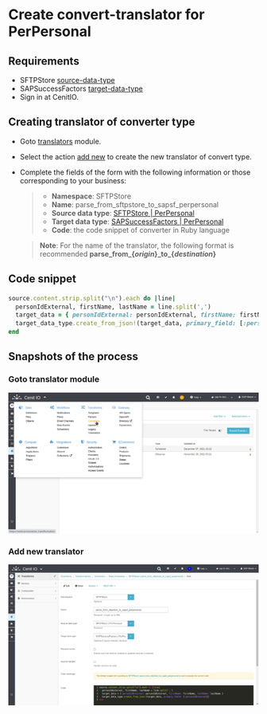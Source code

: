 # Create convert-translator for PerPersonal

## Requirements

* SFTPStore [source-data-type](data-types/SFTPStore-PerPersonal.md)
* SAPSuccessFactors [target-data-type](data-types/SAPSuccessFactors-PerPersonal.md)
* Sign in at CenitIO.[<i class="fa fa-external-link" aria-hidden="true"></i>](https://cenit.io/users/sign_in)

## Creating translator of converter type

* Goto [translators](https://cenit.io/ruby_converter) module.
* Select the action [add new](https://cenit.io/ruby_converter/new) to create the new translator of convert type.
* Complete the fields of the form with the following information or those corresponding to your business:

    >- **Namespace**: SFTPStore
    >- **Name**: parse_from_sftpstore_to_sapsf_perpersonal
    >- **Source data type**: [SFTPStore | PerPersonal](data-types/SFTPStore-PerPersonal.md)
    >- **Target data type**: [SAPSuccessFactors | PerPersonal](data-types/SAPSuccessFactors-PerPersonal.md)
    >- **Code**: the code snippet of converter in Ruby language

    > **Note**: For the name of the translator, the following format is recommended **parse_from\_\{*origin*\}\_to\_\{*destination*\}**

## Code snippet

```ruby
source.content.strip.split("\n").each do |line|
  personIdExternal, firstName, lastName = line.split(',')
  target_data = { personIdExternal: personIdExternal, firstName: firstName, lastName: lastName }
  target_data_type.create_from_json!(target_data, primary_field: [:personIdExternal])
end
```

## Snapshots of the process

### Goto translator module

   ![](../assets/snapshots/common-trans/snapshots-001.png)
    
### Add new translator

   ![](../assets/snapshots/sftp-store-trans/snapshots-001.png)
   